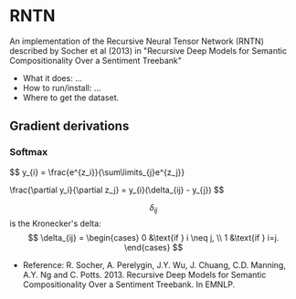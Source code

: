 # RNTN
An implementation of the Recursive Neural Tensor Network (RNTN) described by Socher et al (2013) in "Recursive Deep Models for Semantic Compositionality Over a Sentiment Treebank"

* What it does: ...
* How to run/install: ...
* Where to get the dataset.
## Gradient derivations

### Softmax
$$
y_{i} = \frac{e^{z_i}}{\sum\limits_{j}e^{z_j}}

\frac{\partial y_i}{\partial z_j} = y_{i}(\delta_{ij} - y_{j})
$$

$$\delta_{ij}$$ is the Kronecker's delta:
	$$ \delta_{ij} = \begin{cases}
	0 &\text{if } i \neq j,   \\
	1 &\text{if } i=j.   \end{cases} $$
  
  
* Reference: R. Socher, A. Perelygin, J.Y. Wu, J. Chuang, C.D. Manning, A.Y. Ng and C. Potts. 2013. Recursive Deep Models for Semantic Compositionality Over a Sentiment Treebank. In EMNLP.
